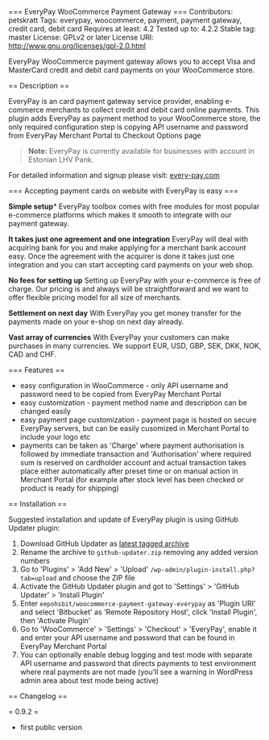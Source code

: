 === EveryPay WooCommerce Payment Gateway ===
Contributors: petskratt
Tags: everypay, woocommerce, payment, payment gateway, credit card, debit card
Requires at least: 4.2
Tested up to: 4.2.2
Stable tag: master
License: GPLv2 or later
License URI: http://www.gnu.org/licenses/gpl-2.0.html

EveryPay WooCommerce payment gateway allows you to accept Visa and MasterCard
credit and debit card payments on your WooCommerce store.

== Description ==

EveryPay is an card payment gateway service provider, enabling e-commerce merchants
to collect credit and debit card online payments. This plugin adds EveryPay as
payment method to your WooCommerce store, the only required configuration step
is copying API username and password from EveryPay Merchant Portal to Checkout Options
page

> **Note:** EveryPay is currently available for businesses with account in Estonian LHV Pank.

For detailed information and signup please visit: [every-pay.com](https://every-pay.com)

=== Accepting payment cards on website with EveryPay is easy ===

**Simple setup***
EveryPay toolbox comes with free modules for most popular e-commerce platforms which makes it smooth to integrate with our payment gateway.

**It takes just one agreement and one integration**
EveryPay will deal with acquiring bank for you and make applying for a merchant bank account easy. Once the agreement with the acquirer is done it takes just one integration and you can start accepting card payments on your web shop.

**No fees for setting up**
Setting up EveryPay with your e-commerce is free of charge. Our pricing is and always will be straightforward and we want to offer flexible pricing model for all size of merchants.

**Settlement on next day**
With EveryPay you get money transfer for the payments made on your e-shop on next day already.

**Vast array of currencies**
With EveryPay your customers can make purchases in many currencies. We support  EUR, USD, GBP, SEK, DKK, NOK, CAD  and CHF.

=== Features ==

* easy configuration in WooCommerce - only API username and password need to be copied from EveryPay Merchant Portal
* easy customization - payment method name and description can be changed easily
* easy payment page customization - payment page is hosted on secure EveryPay servers, but can be easily cusomized in Merchant Portal to include your logo etc
* payments can be taken as 'Charge' where payment authorisation is followed by immediate transaction and 'Authorisation' where required sum is reserved on cardholder account and actual transaction takes place either automatically after preset time or on manual action in Merchant Portal (for example after stock level has been checked or product is ready for shipping)

== Installation ==

Suggested installation and update of EveryPay plugin is using GitHub Updater plugin:

1. Download GitHub Updater as [latest tagged archive](https://github.com/afragen/github-updater/releases)
1. Rename the archive to `github-updater.zip` removing any added version numbers
1. Go to 'Plugins' > 'Add New' > 'Upload' `/wp-admin/plugin-install.php?tab=upload` and choose the ZIP file
1. Activate the GitHub Updater plugin and got to 'Settings' > 'GitHub Updater' > 'Install Plugin'
1. Enter `eepohsbit/woocommerce-payment-gateway-everypay` as 'Plugin URI' and select 'Bitbucket' as 'Remote Repository Host', click 'Install Plugin', then 'Activate Plugin'
1. Go to 'WooCommerce' > 'Settings' > 'Checkout' > 'EveryPay', enable it and enter your API username and password that can be found in EveryPay Merchant Portal
1. You can optionally enable debug logging and test mode with separate API username and password that directs payments to test environment where real payments are not made (you'll see a warning in WordPress admin area about test mode being active)

== Changelog ==

= 0.9.2 =
* first public version
